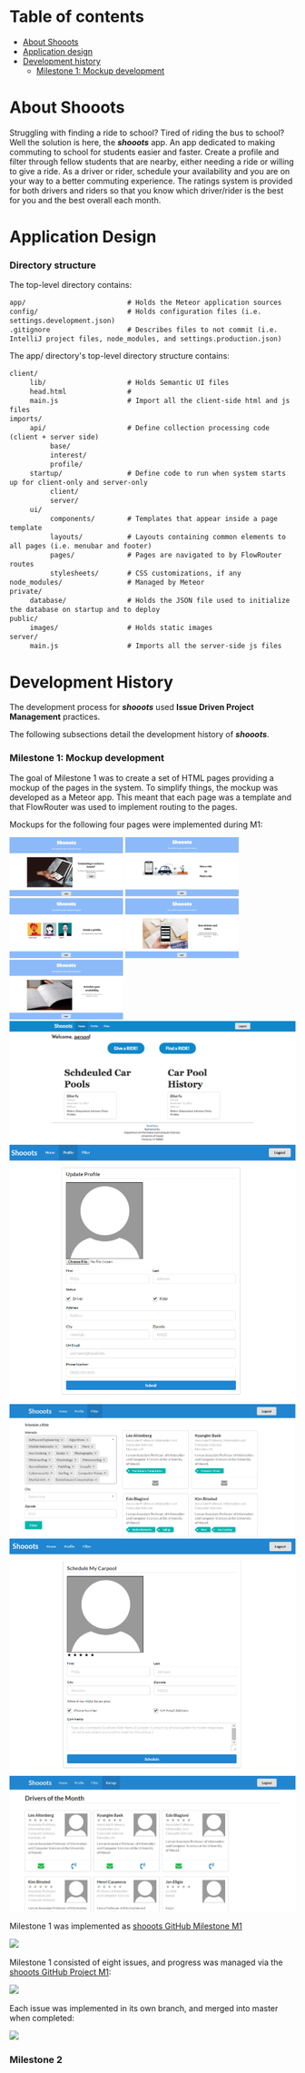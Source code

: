 # Table of contents

* [About Shooots](#about-shooots)
* [Application design](#application-design)
* [Development history](#development-history)
  * [Milestone 1: Mockup development](#milestone-1-mockup-development)
  

# About Shooots 

Struggling with finding a ride to school? Tired of riding the bus to school? Well the solution is here, the **_shooots_** app. An app dedicated to making commuting to school for students easier and faster. Create a profile and filter through fellow students that are nearby, either needing a ride or willing to give a ride. As a driver or rider, schedule your availability and you are on your way to a better commuting experience. The ratings system is provided for both drivers and riders so that you know which driver/rider is the best for you and the best overall each month.

# Application Design

### Directory structure

The top-level directory contains:
```
app/                         # Holds the Meteor application sources
config/                      # Holds configuration files (i.e. settings.development.json)
.gitignore                   # Describes files to not commit (i.e. IntelliJ project files, node_modules, and settings.production.json)
```

The app/ directory's top-level directory structure contains:
```
client/
     lib/                    # Holds Semantic UI files
     head.html               # 
     main.js                 # Import all the client-side html and js files
imports/
     api/                    # Define collection processing code (client + server side)
          base/
          interest/
          profile/
     startup/                # Define code to run when system starts up for client-only and server-only
          client/
          server/
     ui/
          components/        # Templates that appear inside a page template
          layouts/           # Layouts containing common elements to all pages (i.e. menubar and footer)
          pages/             # Pages are navigated to by FlowRouter routes
          stylesheets/       # CSS customizations, if any
node_modules/                # Managed by Meteor
private/
     database/               # Holds the JSON file used to initialize the database on startup and to deploy
public/
     images/                 # Holds static images
server/
     main.js                 # Imports all the server-side js files
```

# Development History

The development process for **_shooots_** used **Issue Driven Project Management** practices.

The following subsections detail the development history of **_shooots_**.

### Milestone 1: Mockup development

The goal of Milestone 1 was to create a set of HTML pages providing a mockup of the pages in the system. To simplify things, the mockup was developed as a Meteor app. This meant that each page was a template and that FlowRouter was used to implement routing to the pages. 

Mockups for the following four pages were implemented during M1:

<img width="200px" src="images/landing-page(1).png"/> 
<img width="200px" src="images/landing-page(2).png"/>
<img width="200px" src="images/landing-page(3).png"/>
<img width="200px" src="images/landing-page(4).png"/>
<img width="200px" src="images/landing-page(5).png"/>

<img src="images/Home-page.png"/>

<img src="images/update-profile-m1.png"/>

<img src="images/filter-page.JPG"/>

<img src="images/schedule-page.png"/>

<img src="images/rating-page.JPG"/>


Milestone 1 was implemented as [shooots GitHub Milestone M1](https://github.com/shooots/shooots/milestone/1)

![](images/m1-milestone.png)

Milestone 1 consisted of eight issues, and progress was managed via the [shooots GitHub Project M1](https://github.com/shooots/shooots/projects/1):

![](images/m1-project.png)

Each issue was implemented in its own branch, and merged into master when completed:

![](images/m1-branch-graph.png)

### Milestone 2











